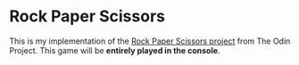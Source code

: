 # Rock Paper Scissors

This is my implementation of the [Rock Paper Scissors project](https://www.theodinproject.com/lessons/foundations-rock-paper-scissors) from The Odin Project. This game will be **entirely played in the console**.